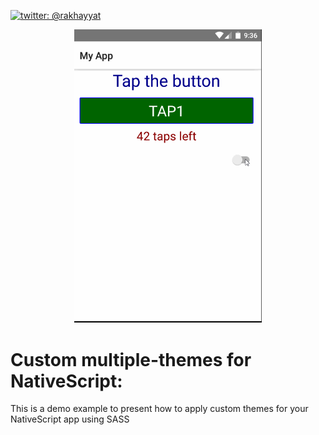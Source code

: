 [![twitter: @rakhayyat](https://img.shields.io/badge/twitter-%40rakhayyat-2F98C1.svg)](https://twitter.com/rakhayyat)

<p align="center">
  <img src="https://github.com/rkhayyat/nativescript-sass-theme/blob/master/screenshot/nativescript-theme.gif" width="300"/>
</p>

# Custom multiple-themes for NativeScript:
This is a demo example to present how to apply custom themes for your NativeScript app using SASS
